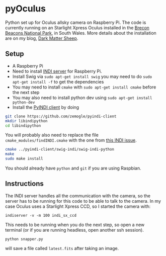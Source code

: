 # pyOculus
Python set up for Oculus allsky camera on Raspberry Pi. The code is currently running on an Starlight Xpress Oculus installed in the [Brecon Beacons National Park](http://www.breconbeacons.org/national-park-visitor-centre), in South Wales. More details about the installation are on my blog, [Dark Matter Sheep](http://darkmattersheep.uk/blog/brecon-allsky/).

## Setup
- A Raspberry Pi
- Need to install [INDI server](http://indilib.org/download/category/6-raspberry-pi.html) for Raspberry Pi.
- Install Swig via `sudo apt-get install swig` you may need to do `sudo apt-get install -f` to get the dependencies
- You may need to install `cmake` with `sudo apt-get install cmake` before the next step
- You may also need to install python dev using `sudo apt-get install python-dev`
- Install the [PyINDI client](https://github.com/zemogle/pyindi-client) by doing
```bash
git clone https://github.com/zemogle/pyindi-client
mkdir libindipython
cd libindipython
```

You will probably also need to replace the file `cmake_modules/findINDI.cmake` with the one from [this INDI issue](https://sourceforge.net/p/pyindi-client/tickets/2/).

```bash
cmake ../pyindi-client/swig-indi/swig-indi-python
make
sudo make install
```

You should already have `python` and `git` if you are using Raspbian.

## Instructions
The INDI server handles all the communication with the camera, so the server has to be running for this code to be able to talk to the camera. In my case Oculus uses a Starlight Xpress CCD, so I started the camera with:

`indiserver -v -m 100 indi_sx_ccd`

This needs to be running when you do the next step, so open a new terminal (or if you are running headless, open another ssh session).

`python snapper.py`

will save a file called `latest.fits` after taking an image.
